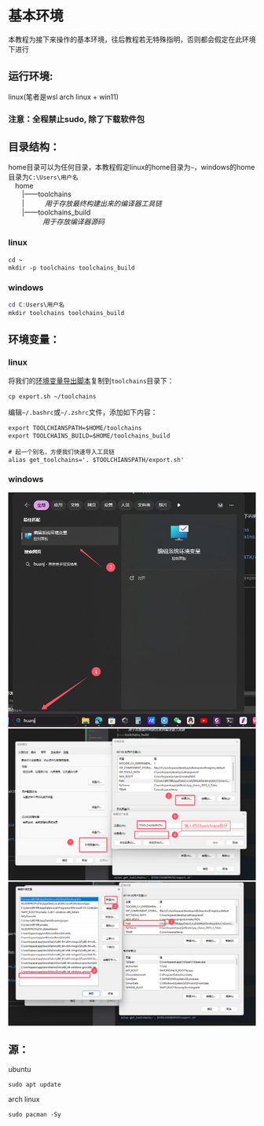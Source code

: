 ﻿# 基本环境
本教程为接下来操作的基本环境，往后教程若无特殊指明，否则都会假定在此环境下进行

## 运行环境:
linux(笔者是wsl arch linux + win11)  

### 注意：全程禁止sudo, 除了下载软件包

## 目录结构：  
home目录可以为任何目录，本教程假定linux的home目录为`~`，windows的home目录为`C:\Users\用户名`  
&emsp;home  
&emsp;&emsp;|——toolchains  
&emsp;&emsp;|&emsp;&emsp;&emsp;*用于存放最终构建出来的编译器工具链*  
&emsp;&emsp;|——toolchains_build   
&emsp;&emsp;&emsp;&emsp;&emsp;*用于存放编译器源码*  

### linux
```shell
cd ~
mkdir -p toolchains toolchains_build
```
### windows
```powershell
cd C:Users\用户名
mkdir toolchains toolchains_build
```
## 环境变量：  
### linux
将我们的[环境变量导出脚本](../../script/export.sh)复制到`toolchains`目录下：  
```shell
cp export.sh ~/toolchains
```
编辑`~/.bashrc`或`~/.zshrc`文件，添加如下内容：
```shell
export TOOLCHIANSPATH=$HOME/toolchains
export TOOLCHAINS_BUILD=$HOME/toolchains_build

# 起一个别名，方便我们快速导入工具链
alias get_toolchains='. $TOOLCHIANSPATH/export.sh'
```
### windows
![1](./windows_open_env_editor.jpg)  
![2](./windows_add_env.jpg)  
![3](./windows_add_path.png)
## 源： 
ubuntu
```shell
sudo apt update
```
arch linux
```shell
sudo pacman -Sy
```